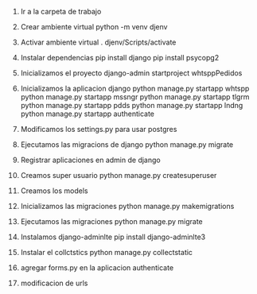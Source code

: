 1. Ir a la carpeta de trabajo
2. Crear ambiente virtual
    python -m venv djenv
3. Activar ambiente virtual
    . djenv/Scripts/activate
4. Instalar dependencias
    pip install django
    pip install psycopg2
5. Inicializamos el proyecto
    django-admin startproject whtsppPedidos
6. Inicializamos la aplicacion django
    python manage.py startapp whtspp
    python manage.py startapp mssngr
    python manage.py startapp tlgrm
    python manage.py startapp pdds
    python manage.py startapp lndng
    python manage.py startapp authenticate

7. Modificamos los settings.py para usar postgres

8. Ejecutamos las migracions de django
    python manage.py migrate

9. Registrar aplicaciones en admin de django

10. Creamos super usuario 
    python manage.py createsuperuser

11. Creamos los models

12. Inicializamos las migraciones
    python manage.py makemigrations
13. Ejecutamos las migraciones
    python manage.py migrate
14. Instalamos django-adminlte
    pip install django-adminlte3
15. Instalar el collctstics
    python manage.py collectstatic

16. agregar forms.py en la aplicacion authenticate

17. modificacion de urls
